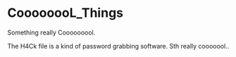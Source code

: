 # CoooooooL_Things
Something really Cooooooool.

The H4Ck file is a kind of password grabbing software. Sth really cooooool..
